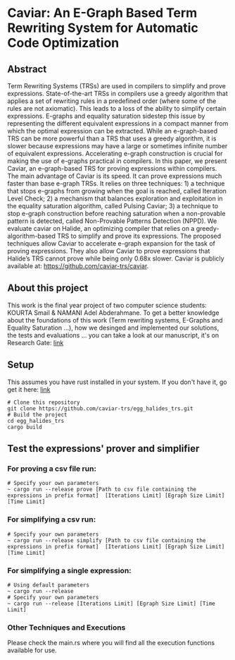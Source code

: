 # Caviar: An E-Graph Based Term Rewriting System for Automatic Code Optimization
## Abstract
Term Rewriting Systems (TRSs) are used in compilers to simplify and prove expressions.
State-of-the-art TRSs in compilers use a greedy algorithm that applies a set of rewriting rules in a predefined order (where some of the rules are not axiomatic). This leads to a loss of the ability to simplify certain expressions.
E-graphs and equality saturation sidestep this issue by representing the different equivalent expressions in a compact manner from which the optimal expression can be extracted. While an e-graph-based TRS can be more powerful than a TRS that uses a greedy algorithm, it is slower because expressions may have a large or sometimes infinite number of equivalent expressions. Accelerating e-graph construction is crucial for making the use of e-graphs practical in compilers. In this paper, we present Caviar, an e-graph-based TRS for proving expressions within compilers. 
The main advantage of Caviar is its speed. It can prove expressions much faster than base e-graph TRSs.
It relies on three techniques: 1) a technique that stops e-graphs from growing when the goal is reached, called Iteration Level Check; 2) a mechanism that balances exploration and exploitation in the equality saturation algorithm, called Pulsing Caviar; 3) a technique to stop e-graph construction before reaching saturation when a non-provable pattern is detected, called Non-Provable Patterns Detection (NPPD). We evaluate caviar on Halide, an optimizing compiler that relies on a greedy-algorithm-based TRS to simplify and prove its expressions. The proposed techniques allow Caviar to accelerate e-graph expansion for the task of proving expressions. They also allow Caviar to prove expressions that Halide’s TRS cannot prove while being only 0.68x slower. Caviar is publicly available at: <https://github.com/caviar-trs/caviar>.

## About this project
This work is the final year project of two computer science students: KOURTA Smail & NAMANI Adel Abderahmane. To get a better knowledge about the foundations of this work 
(Term rewriting systems, E-Graphs and Equality Saturation ...), how we desinged and implemented our solutions, the tests and evaluations ... you can take a look at our 
manuscript, it's on Research Gate: [link](https://www.researchgate.net/publication/353403145_An_E-Graph_Based_Term_Rewriting_System_for_Automatic_Code_Optimization)
## Setup
This assumes you have rust installed in your system. If you don't have it, go get it here: [link](https://www.rust-lang.org/tools/install)
```
# Clone this repository
git clone https://github.com/caviar-trs/egg_halides_trs.git
# Build the project
cd egg_halides_trs
cargo build
```
## Test the expressions' prover and simplifier
### For proving a csv file run:
```   
# Specify your own parameters
~ cargo run --release prove [Path to csv file containing the expressions in prefix format]  [Iterations Limit] [Egraph Size Limit] [Time Limit]
```
### For simplifying a csv run:
```   
# Specify your own parameters
~ cargo run --release simplify [Path to csv file containing the expressions in prefix format]  [Iterations Limit] [Egraph Size Limit] [Time Limit]
```
### For simplifying a single expression:

```   
# Using default parameters
~ cargo run --release
# Specify your own parameters
~ cargo run --release [Iterations Limit] [Egraph Size Limit] [Time Limit]
```
### Other Techniques and Executions
Please check the main.rs where you will find all the execution functions available for use.
